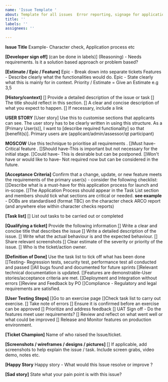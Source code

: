 ```yaml
---
name: 'Issue Template '
about: Template for all issues  Error reporting, signage for application process requirement
title: ''
labels: ''
assignees: ''

---
```


**Issue Title**
Example- Character check, Application process etc

**[Developer sign off]**
 (can be done in labels)]
(Reasoning) - Needs requirements.
Is it a solution based approach or  problem based?

**[Estimate / Epic / Feature]** 
Epic - Break down into separate tickets
Features - Describe clearly what the functionalities would do.
Epic - State clearly what this is mainly for in context.
Priority / Estimate = Give an Estimate e.g 3,5 

**[History/context]**
[] Provide a detailed description of the issue or task
[] The title should reflect in this section.
[] A clear and concise description of what you expect to happen.
[] If necessary, include a link

**USER STORY** 
[User story] Use this to customise sections that applicants can see. The user story has to be clearly written in using this structure.
As a [Primary User(s)], I want to [describe required functionality] so that [benefit(s)]. 
Primary users are (applicant/admin/assessor/qt participant)

**MOSCOW**
Use this technique to prioritise all requirements .
[]Must have- Critical feature .
[]Should have-This is important but not necessary for the initial stage.
[]Could have- This is desirable but can be postponed.
[]Won't have or would like to have- Not required now but can be considered in the future. 

**[Acceptance Criteria]** 
Confirm that a change, update, or new feature meets the requirements of the primary user(s) - consider the following checklist:
[]Describe what is a must-have for this application process for launch and in-scope. 
[]The Application Process should appear in the Task List section and  members should tick what sections are critical or needed.
**see example** - DOBs are standardised (format TBC) on the character check ARCO report (and anywhere else within character checks reports)

**[Task list]**
[] List out tasks to be carried out or completed

**[Qualifying  a ticket]**
Provide the following information
[] Write a clear and concise title that describes the issue 
[] Write a detailed description of the issue.
[] Write what the actual behaviour is and the expected behaviour.
[] Share relevant screenshots 
[] Clear estimate of the severity or priority of the issue.
[] Who is the ticket/action owner.

**[Definition of Done]**
Use the task list to tick off what has been done
[]Testing- Regression tests, security test, performance test all conducted and passed
[]All bugs found and documented for future sprints
[]Relevant technical documentation is updated.
[]Features are demonstrable-User stories/acceptance criteria are met.
[]Deployment and Integration without errors
[]Review and Feedback by PO
[]Compliance - Regulatory  and legal requirements are satisfied. 

**[User Testing Steps]**
[]Go to an exercise page
[]Check task list to carry out exercise. 
[] Take note of errors
[] Ensure it is confirmed before an exercise can be approved
[] Prioritize and address feedback
[] UAT Sign off - Do the features meet user requirements?
[] Review and reflect on what went well or what could be improved
[] Release and Monitor features on production environment.

**[Ticket Champion]**
Name of who raised the Issue/ticket.

**[Screenshots / wireframes / designs / pictures]**
[] If applicable, add screenshots to help explain the issue / task. Include screen grabs, video demo, notes etc.

**[Happy Story**
Happy story - What would this Issue resolve or improve ?

**[Sad story]** 
 State what your  pain point is with this issue?
